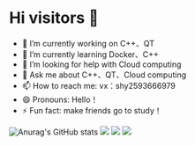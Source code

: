 # Hi visitors 👋
- 🔭 I’m currently working on C++、QT
- 🌱 I’m currently learning Docker、C++
- 🤔 I’m looking for help with Cloud computing
- 💬 Ask me about C++、QT、Cloud computing
- 📫 How to reach me: vx：shy2593666979
- 😄 Pronouns: Hello！
- ⚡ Fun fact: make friends go to study！

<!--
**Shy2593666979/Shy2593666979** is a ✨ _special_ ✨ repository because its `README.md` (this file) appears on your GitHub profile.

Here are some ideas to get you started:

- 🔭 I’m currently working on ...
- 🌱 I’m currently learning ...
- 👯 I’m looking to collaborate on ...
- 🤔 I’m looking for help with ...
- 💬 Ask me about ...
- 📫 How to reach me: ...
- 😄 Pronouns: ...
- ⚡ Fun fact: ...
-->

![Anurag's GitHub stats](https://github-readme-stats.vercel.app/api?username=Shy2593666979&show_icons=true&theme=tokyonight)
![](https://activity-graph.herokuapp.com/graph?username=Shy2593666979&theme=material-palenight)
![](https://stats.justsong.cn/api/csdn?id=m0_63743577&theme=dark)
![](https://stats.justsong.cn/api/bilibili/?id=1498413378&theme=dark)
